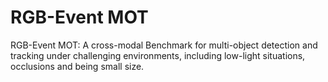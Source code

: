 # RGB-Event MOT
RGB-Event MOT: A cross-modal Benchmark for multi-object detection and tracking under challenging environments, including low-light situations, occlusions and being small size. 
